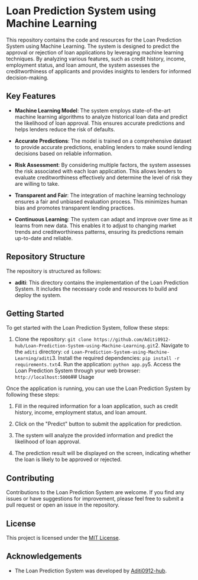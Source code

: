# Loan Prediction System using Machine Learning

This repository contains the code and resources for the Loan Prediction System using Machine Learning. The system is designed to predict the approval or rejection of loan applications by leveraging machine learning techniques. By analyzing various features, such as credit history, income, employment status, and loan amount, the system assesses the creditworthiness of applicants and provides insights to lenders for informed decision-making.

## Key Features

- **Machine Learning Model**: The system employs state-of-the-art machine learning algorithms to analyze historical loan data and predict the likelihood of loan approval. This ensures accurate predictions and helps lenders reduce the risk of defaults.

- **Accurate Predictions**: The model is trained on a comprehensive dataset to provide accurate predictions, enabling lenders to make sound lending decisions based on reliable information.

- **Risk Assessment**: By considering multiple factors, the system assesses the risk associated with each loan application. This allows lenders to evaluate creditworthiness effectively and determine the level of risk they are willing to take.

- **Transparent and Fair**: The integration of machine learning technology ensures a fair and unbiased evaluation process. This minimizes human bias and promotes transparent lending practices.

- **Continuous Learning**: The system can adapt and improve over time as it learns from new data. This enables it to adjust to changing market trends and creditworthiness patterns, ensuring its predictions remain up-to-date and reliable.

## Repository Structure

The repository is structured as follows:

- **aditi**: This directory contains the implementation of the Loan Prediction System. It includes the necessary code and resources to build and deploy the system.

## Getting Started

To get started with the Loan Prediction System, follow these steps:

1. Clone the repository: `git clone https://github.com/Aditi0912-hub/Loan-Prediction-System-using-Machine-Learning.git`2. Navigate to the `aditi` directory: `cd Loan-Prediction-System-using-Machine-Learning/aditi`3. Install the required dependencies: `pip install -r requirements.txt`4. Run the application: `python app.py`5. Access the Loan Prediction System through your web browser: `http://localhost:5000`## Usage

Once the application is running, you can use the Loan Prediction System by following these steps:

1. Fill in the required information for a loan application, such as credit history, income, employment status, and loan amount.

2. Click on the "Predict" button to submit the application for prediction.

3. The system will analyze the provided information and predict the likelihood of loan approval.

4. The prediction result will be displayed on the screen, indicating whether the loan is likely to be approved or rejected.

## Contributing

Contributions to the Loan Prediction System are welcome. If you find any issues or have suggestions for improvement, please feel free to submit a pull request or open an issue in the repository.

## License

This project is licensed under the [MIT License](https://github.com/Aditi0912-hub/Loan-Prediction-System-using-Machine-Learning/blob/main/LICENSE).

## Acknowledgements

- The Loan Prediction System was developed by [Aditi0912-hub](https://github.com/Aditi0912-hub).
